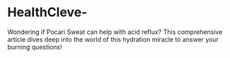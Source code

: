 # HealthCleve-
Wondering if Pocari Sweat can help with acid reflux? This comprehensive article dives deep into the world of this hydration miracle to answer your burning questions!
